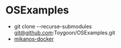 # OSExamples
* git clone --recurse-submodules git@github.com:Toygoon/OSExamples.git
* [mikanos-docker](https://zenn.dev/sarisia/articles/6b57ea835344b6)
